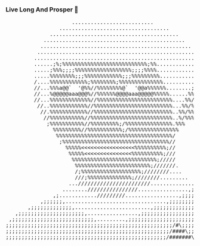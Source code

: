 ### Live Long And Prosper :vulcan_salute:
<pre>
                     .......................... 
                 ................................... 
              ......................................... 
            ............................................. 
           ................................................ 
          .................................................. 
         .................................................... 
         ......;%;%%%%%%%%%%%%%%%%%%%%%%%%%%%;%%.............. 
         .....;%%%;;;;%%%%%%%%%%%%%%%%%%;;;;%%%%..............% 
         .....%%%%%%%%;;;%%%%%%%%%%%%;;;%%%%%%%%%............%%% 
         /....%%%%%%%%%%%%;%%%%%%%%;%%%%%%%%%%%%%%..........;%%% 
         //...%%%a@@`  '@%%//%%%%%%%%@`  '@@a%%%%%%........;%/%% 
         //...%@@@@@aaa@@@%//%%%%%%@@@@aaa@@@@@%%%%%......%%/%% 
         //...%%%%%%%%%%%%%//%%%%%%%%%%%%%%%%%%%%%%%%....%%/%%% 
          //..%%%%%%%%%%%%//%%%%%%%%%%%%%%%%%%%%%%%%%...%%/%%% 
           //.%%%%%%%%%%%%//%%%%%%%%%%%%%%%%%%%%%%%%%..%%/%%% 
            //%%%%%%%%%%%//%%%%%%%%%%%%%%%%%%%%%%%%%%..%/%%% 
             ;%%%%%%%%%%%//%%%%%%%%%;/%%%%%%%%%%%%%%%.%%% 
               %%%%%%%%%//%%%%%%%%%%%;/%%%%%%%%%%%%%%%% 
                %%%%%%%%%%%%%%%%%%%%%%%%%%%%%%%%%%%%%/ 
                 ;%%%%%%%%%%%%%%%%%%%%%%%%%%%%%%%%%%// 
                   %%%%%<<<<<<<<<<<<<<<<<%%%%%%%%%%;// 
                    %%%%%<<<<<<<<<<<<<<<%%%%%%%%%%;/// 
                     %%%%%%%%%%%%%%%%%%%%%%%%%%%;///// 
                      %%%%%%%%%%%%%%%%%%%%%%%%;///////. 
                      /;%%%%%%%%%%%%%%%%%%%;////////.... 
                      ///;%%%%%%%%%%%%%%;////////......... 
                    ...///////////////////////.............. 
                  ........////////////////................,;;, 
               ,;............/////////.................,;;;;;;;;, 
           ,;;;;;;,................................,;;;;;;;;;;;;;;, 
       ,;;;;;;;;;;;;;,........................,;;;;;;;;;;;;;;;;;;;; 
   ,;;;;;;;;;;;;;;;;;;;;;,................,;;;;;;;;;;;;;;;;;;;;;;;; 
 ,;;;;;;;;;;;;;;;;;;;;;;;;;;,.........,;;;;;;;;;;;;;;;;;;;;;;;;;;;; 
;;;;;;;;;;;;;;;;;;;;;;;;;;;;;;;;;;;;;;;;;;;;;;;;;;;;;/#\;;;;;;;;;;; 
;;;;;;;;;;;;;;;;;;;;;;;;;;;;;;;;;;;;;;;;;;;;;;;;;;;;/####\;;;;;;;;; 
;;;;;;;;;;;;;;;;;;;;;;;;;;;;;;;;;;;;;;;;;;;;;;;;;;;/#######\;;;;;;;
</pre>

<!--
**einsoft/einsoft** is a ✨ _special_ ✨ repository because its `README.md` (this file) appears on your GitHub profile.

Here are some ideas to get you started:

- 🔭 I’m currently working on ...
- 🌱 I’m currently learning ...
- 👯 I’m looking to collaborate on ...
- 🤔 I’m looking for help with ...
- 💬 Ask me about ...
- 📫 How to reach me: ...
- 😄 Pronouns: ...
- ⚡ Fun fact: ...
-->
